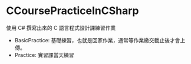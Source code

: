 # CCoursePracticeInCSharp
使用 C# 撰寫出來的 C 語言程式設計課練習作業
* BasicPractice: 基礎練習，也就是回家作業，通常等作業繳交截止後才會上傳。
* Practice: 實習課當天練習
